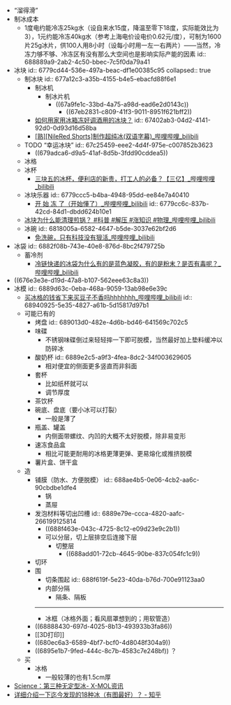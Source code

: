 - “溜得滑”
- 制冰成本
	- 1度电约能冷冻25kg水（设自来水15度，降温至零下18度，实际能效比为3），1元约能冷冻40kg水（参考上海电价设电价0.62元/度），可制为1600片25g冰片，供100人用8小时（设每小时用一左一右两片）——当然，冷冻力够不够、冷冻区有没有那么大空间也是影响实际产能的因素
	  id:: 688889a9-2ab2-4c50-bbec-7c5f0da79a41
- 冰块
  id:: 6779cd44-536e-497a-beac-df1e00385c95
  collapsed:: true
	- 制冰块
	  id:: 677a12c3-a35b-4155-b4e5-ebacfd88f6e1
		- 制冰机
			- 制冰片机
				- ((67a9fe1c-33bd-4a75-a98d-ead6e2d0143c))
					- ((67eb2831-c809-41f3-9011-8951f621bff2))
		- [如何用家用冰箱冻好调酒用的冰块？](https://www.zhihu.com/question/23228636/answer/24314910)
		  id:: 67402ab3-04d2-4141-92d0-0d93d16d58ba
		- [[熟][NileRed Shorts]制作超纯冰(双语字幕)_哔哩哔哩_bilibili](https://www.bilibili.com/video/BV1Ni4y1f7qK)
	- TODO “幸运冰块”
	  id:: 67c25459-eee2-4d4f-975e-c007852b3623
		- ((679adca6-d9a5-41af-8d5b-3fdd90cddea5))
	- 冰格
	- 冰杯
		- [三块五的冰杯，便利店的新贵，打工人的必备？【三亿】_哔哩哔哩_bilibili](https://www.bilibili.com/video/BV1Ww4m1a7gM)
	- 冰块乐器
	  id:: 6779ccc5-b4ba-4948-95dd-ee84e7a40410
		- [开  始  冻  了（开始懂了）_哔哩哔哩_bilibili](https://www.bilibili.com/video/BV1r862YgExY)
		  id:: 6779cc6c-837b-42cd-84d1-dbdd624b10e1
	- [冰块为什么能清理煎锅？ #科普 #解压 #涨知识 #物理_哔哩哔哩_bilibili](https://www.bilibili.com/video/BV1wGdWYEE48)
	- 冰碗
	  id:: 6818005a-6582-4647-b5de-3037e62bf2d6
		- [免洗碗，只有科技没有狠活_哔哩哔哩_bilibili](https://www.bilibili.com/video/BV1R8411Y7x9/)
- 冰袋
  id:: 6882f08b-743e-40e8-876d-8bc2f479725b
	- 蓄冷剂
		- [冷链快递的冰袋为什么有的是蓝色凝胶，有的是粉末？是否有毒呢？_哔哩哔哩_bilibili](https://www.bilibili.com/video/BV19t7PzhEEJ/)
- ((676e3e3e-d19d-47a8-b107-562eee63c8a3))
- 冰模
  id:: 6889d63c-0eba-468a-9059-13ab98e6e39c
	- [买冰格的钱省下来买豆子不香吗hhhhhhh_哔哩哔哩_bilibili](https://www.bilibili.com/video/BV1orEnzSE4J/)
	  id:: 68940925-5e35-4827-a61b-5d15817d97b1
	- 可能已有的
		- 烤盘
		  id:: 689013d0-482e-4d6b-bd46-641569c702c5
		- 味碟
			- 不锈钢味碟倒过来轻轻摔一下即可脱模，当然最好加上垫料缓冲以防碎冰
		- 酸奶杯
		  id:: 6889e2c5-a9f3-4fea-8dc2-34f003629605
			- 相对便宜的侧面更多竖直而非斜面
		- 套杯
			- 比如纸杯就可以
			- 调节厚度
		- 茶饮杯
		- 碗底、盘底（要小冰可以打裂）
			- 一般是薄了
		- 瓶盖、罐盖
			- 内侧面带螺纹、内凹的大概不太好脱模，除非易变形
		- 速冻食品盒
			- 相比可能更耐用的冰格更薄更弹、更易熔化或推挤脱模
		- 薯片盒、饼干盒
	- 造
		- 铺膜（防水、方便脱模）
		  id:: 688ae4b5-0e06-4cb2-aa6c-90cbdbe1dfe4
			- 锅
			- 蒸屉
		- 发泡材料等切出凹槽
		  id:: 6889e79e-ccca-4820-aafc-266199125814
			- ((688f463e-043c-4725-8c12-e09d23e9c2b1))
			- 可以分层，切上层排空后连接下层
				- 切整层
					- ((688add01-72cb-4645-90be-837c054fc1c9))
		- 切环
		- 围
			- 切条围起
			  id:: 688f619f-5e23-40da-b76d-700e91123aa0
			- 内部分隔
				- 隔条、隔板
			- ---
			- 冰框（冰格外面；看风扇罩想到的；用软管造）
		- ((68888430-697d-4025-8b13-493933b3fa86))
		- [[3D打印]]
		- ((680ec6a3-6589-4bf7-bcf0-4d8048f304a9))
		- ((6895e1b7-9fed-444c-8c7b-4583c7e248bf)) ？
	- 买
		- 冰格
			- 一般较薄的也有1.5cm厚
- [Science：第三种无定型冰- X-MOL资讯](https://www.x-mol.com/news/845280)
- [详细介绍一下迄今发现的18种冰（有图最好）？ - 知乎](https://www.zhihu.com/question/7230578580)